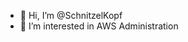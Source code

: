 - 👋 Hi, I’m @SchnitzelKopf
- 👀 I’m interested in AWS Administration


<!---
SchnitzelKopf/SchnitzelKopf is a ✨ special ✨ repository because its `README.md` (this file) appears on your GitHub profile.
You can click the Preview link to take a look at your changes.
--->
